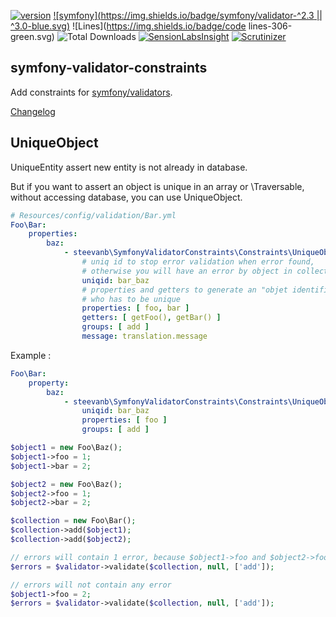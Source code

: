 [![version](https://img.shields.io/badge/version-1.0.0-green.svg)](https://github.com/steevanb/symfony-validator-constraints/tree/1.0.0)
[![symfony](https://img.shields.io/badge/symfony/validator-^2.3 || ^3.0-blue.svg)](https://symfony.com/)
![Lines](https://img.shields.io/badge/code lines-306-green.svg)
![Total Downloads](https://poser.pugx.org/steevanb/symfony-validator-constraints/downloads)
[![SensionLabsInsight](https://img.shields.io/badge/SensionLabsInsight-platinum-brightgreen.svg)](https://insight.sensiolabs.com/projects/f021d0ec-7046-4ad3-86ca-f1d85f5156f4/analyses/2)
[![Scrutinizer](https://scrutinizer-ci.com/g/steevanb/symfony-form-options-builder/badges/quality-score.png?b=master)](https://scrutinizer-ci.com/g/steevanb/symfony-validator-constraints/)

symfony-validator-constraints
-----------------------------

Add constraints for [symfony/validators](https://github.com/symfony/validator).

[Changelog](changelog.md)

UniqueObject
------------

UniqueEntity assert new entity is not already in database.

But if you want to assert an object is unique in an array or \Traversable, without accessing database, you can use UniqueObject.

```yml
# Resources/config/validation/Bar.yml
Foo\Bar:
    properties:
        baz:
            - steevanb\SymfonyValidatorConstraints\Constraints\UniqueObject:
                # uniq id to stop error validation when error found,
                # otherwise you will have an error by object in collection
                uniqid: bar_baz
                # properties and getters to generate an "objet identifier",
                # who has to be unique
                properties: [ foo, bar ]
                getters: [ getFoo(), getBar() ]
                groups: [ add ]
                message: translation.message
```
Example :

```yml
Foo\Bar:
    property:
        baz:
            - steevanb\SymfonyValidatorConstraints\Constraints\UniqueObject:
                uniqid: bar_baz
                properties: [ foo ]
                groups: [ add ]
```
```php
$object1 = new Foo\Baz();
$object1->foo = 1;
$object1->bar = 2;

$object2 = new Foo\Baz();
$object2->foo = 1;
$object2->bar = 2;

$collection = new Foo\Bar();
$collection->add($object1);
$collection->add($object2);

// errors will contain 1 error, because $object1->foo and $object2->foo are identicals
$errors = $validator->validate($collection, null, ['add']);

// errors will not contain any error
$object1->foo = 2;
$errors = $validator->validate($collection, null, ['add']);
```
